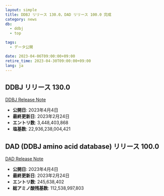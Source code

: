 ```yaml
---
layout: simple
title: DDBJ リリース 130.0，DAD リリース 100.0 完成
category: news
db:
  - ddbj
  - top

tags:
  - データ公開

date: 2023-04-06T09:00:00+09:00
retire_time: 2023-04-30T09:00:00+09:00
lang: ja
---
```


## DDBJ リリース 130.0
[DDBJ Release Note](https://ddbj.nig.ac.jp/public/ddbj_database/release_note_archive/ddbj/ddbjrel.130.txt)
- **公開日**: 2023年4月4日    
- **最終更新日**: 2023年2月24日    
- **エントリ数**:  3,448,403,868    
- **塩基数**: 22,936,238,004,421    

## DAD (DDBJ amino acid database) リリース 100.0
[DAD Release Note](https://ddbj.nig.ac.jp/public/ddbj_database/release_note_archive/dad/dadrel.100.txt)
- **公開日**: 2023年4月4日    
- **最終更新日**: 2023年2月24日    
- **エントリ数**: 245,638,402    
- **総アミノ酸残基数**: 112,538,997,803    

